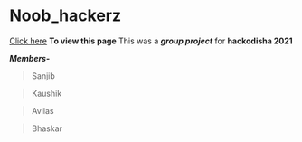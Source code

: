 # Noob_hackerz
[Click here](https://shuklaji02.github.io/Noob_hackerz/) **To view this page**
This was a **_group project_** for **hackodisha 2021**

***Members-***
>Sanjib

>Kaushik

>Avilas

>Bhaskar
